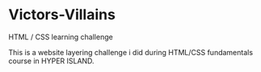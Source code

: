 # Victors-Villains
HTML / CSS learning challenge

This is a website layering challenge i did during HTML/CSS fundamentals course in HYPER ISLAND.